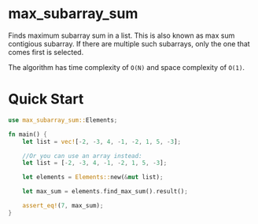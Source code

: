 # max_subarray_sum
Finds maximum subarray sum in a list. This is also known
as max sum contigious subarray. If there are multiple such
subarrays, only the one that comes first is selected.

The algorithm has time complexity of `O(N)` and space complexity
of `O(1)`.

# Quick Start
```rust
use max_subarray_sum::Elements;

fn main() {
    let list = vec![-2, -3, 4, -1, -2, 1, 5, -3];

    //Or you can use an array instead:
    let list = [-2, -3, 4, -1, -2, 1, 5, -3];

    let elements = Elements::new(&mut list);

    let max_sum = elements.find_max_sum().result();

    assert_eq!(7, max_sum);
}

```